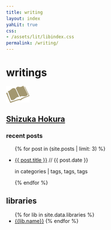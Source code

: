 ```yaml
---
title: writing
layout: index
yahLit: true
css: 
- /assets/lit/libindex.css
permalink: /writing/
---
```


# writings

<div class="latestposts">
  <img src="/assets/lit/icon-book_x64.png" class="floatright noborder" />
  <h2><a href="/writing/blog/">Shizuka Hokura</a></h2>
  <h3>recent posts</h3>
  <ul>
    {% for post in (site.posts | limit: 3) %}
    <li>
      <p class="posthead">
        <a class="postlink" href="{{ post.url }}">{{ post.title }}</a> // <span class="postdate">{{ post.date }}</span>
      </p>
      <p class="postinfo">
        in categories | tags, tags, tags
      </p>
    </li>
    {% endfor %}
  </ul>
</div>

<div class="libindex">
<section>
<h2>libraries</h2>
<ul>
{% for lib in site.data.libraries %}
<li><a class="liblink" href="/writing/{{lib.id}}/">{{lib.name}}</a>
{% endfor %}
</ul>
</section>
</div>
